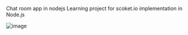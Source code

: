 Chat room app in nodejs
Learning project for scoket.io implementation in Node.js


![image](https://user-images.githubusercontent.com/62829009/120056216-70f9b480-c058-11eb-9fe3-f151497709d3.png)
  
